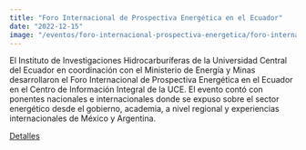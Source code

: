 ```yaml
---
title: "Foro Internacional de Prospectiva Energética en el Ecuador"
date: "2022-12-15"
image: "/eventos/foro-internacional-prospectiva-energetica/foro-internacional-de-prospectiva-energetica-en-el-Ecuador.jpg"
---
```


El Instituto de Investigaciones Hidrocarburíferas de la Universidad Central del Ecuador en coordinación con el Ministerio de Energía y Minas desarrollaron el Foro Internacional de Prospectiva Energética en el Ecuador en el Centro de Información Integral de la UCE. El evento contó con ponentes nacionales e internacionales donde se expuso sobre el sector energético desde el gobierno, academia, a nivel regional y experiencias internacionales de México y Argentina.

[Detalles](https://www.iih-uce.org/en/evento)